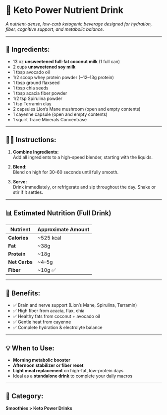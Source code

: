 # 🧪 Keto Power Nutrient Drink  
*A nutrient-dense, low-carb ketogenic beverage designed for hydration, fiber, cognitive support, and metabolic balance.*

---

## 🧾 Ingredients:

- 13 oz **unsweetened full-fat coconut milk** (1 full can)  
- 2 cups **unsweetened soy milk**  
- 1 tbsp avocado oil  
- 1/2 scoop whey protein powder (~12–13g protein)  
- 1 tbsp ground flaxseed  
- 1 tbsp chia seeds  
- 1 tbsp acacia fiber powder  
- 1/2 tsp Spirulina powder  
- 1 tsp Terramin clay  
- 2 capsules Lion’s Mane mushroom (open and empty contents)  
- 1 cayenne capsule (open and empty contents)  
- 1 squirt Trace Minerals Concentrase  

---

## 👨‍🍳 Instructions:

1. **Combine Ingredients:**  
   Add all ingredients to a high-speed blender, starting with the liquids.

2. **Blend:**  
   Blend on high for 30–60 seconds until fully smooth.

3. **Serve:**  
   Drink immediately, or refrigerate and sip throughout the day. Shake or stir if it settles.

---

## 📊 Estimated Nutrition (Full Drink)

| Nutrient     | Approximate Amount |
|--------------|---------------------|
| **Calories** | ~525 kcal  
| **Fat**      | ~38g  
| **Protein**  | ~18g  
| **Net Carbs**| ~4–5g  
| **Fiber**    | ~10g ✅  

---

## 🧠 Benefits:
- ✅ Brain and nerve support (Lion’s Mane, Spirulina, Terramin)  
- ✅ High fiber from acacia, flax, chia  
- ✅ Healthy fats from coconut + avocado oil  
- ✅ Gentle heat from cayenne  
- ✅ Complete hydration & electrolyte balance  

---

## 💡 When to Use:
- **Morning metabolic booster**  
- **Afternoon stabilizer or fiber reset**  
- **Light meal replacement** on high-fat, low-protein days  
- Ideal as a **standalone drink** to complete your daily macros

---

## 📁 Category:  
**Smoothies > Keto Power Drinks**
